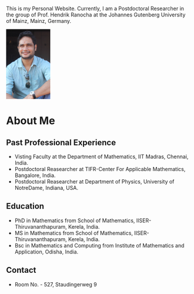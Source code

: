 This is my Personal Website. Currently, I am a Postdoctoral Researcher in the group of Prof. Hendrik Ranocha at the Johannes Gutenberg University of Mainz, Mainz, Germany. 

<img src="prof_pic.jpg" width="120" height="190" />


# About Me

## Past Professional Experience
* Visting Faculty at the Department of Mathematics, IIT Madras, Chennai, India.
* Postdoctoral Reasearcher at TIFR-Center For Applicable Mathematics, Bangalore, India.
* Postdoctoral Reasearcher at Department of Physics, University of NotreDame, Indiana, USA.

## Education
* PhD in Mathematics from School of Mathematics, IISER-Thiruvananthapuram, Kerela, India.
* MS in Mathematics from School of Mathematics, IISER-Thiruvananthapuram, Kerela, India.
* Bsc in Mathematics and Computing from Institute of Mathematics and Application, Odisha, India. 

## Contact
* Room No. - 527, Staudingerweg 9
